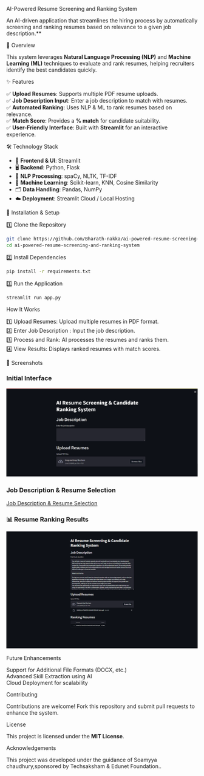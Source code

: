 
 AI-Powered Resume Screening and Ranking System  

An AI-driven application that streamlines the hiring process by automatically screening and ranking resumes based on relevance to a given job description.**  

🌟 Overview  

This system leverages **Natural Language Processing (NLP)** and **Machine Learning (ML)** techniques to evaluate and rank resumes, helping recruiters identify the best candidates quickly.  

✨ Features  

✅ **Upload Resumes**: Supports multiple PDF resume uploads.  
✅ **Job Description Input**: Enter a job description to match with resumes.  
✅ **Automated Ranking**: Uses NLP & ML to rank resumes based on relevance.  
✅ **Match Score**: Provides a **% match** for candidate suitability.  
✅ **User-Friendly Interface**: Built with **Streamlit** for an interactive experience.  

🛠️ Technology Stack  

- 🎨 **Frontend & UI**: Streamlit  
- 🖥️ **Backend**: Python, Flask  
- 📖 **NLP Processing**: spaCy, NLTK, TF-IDF  
- 🤖 **Machine Learning**: Scikit-learn, KNN, Cosine Similarity  
- 🗂️ **Data Handling**: Pandas, NumPy  
- ☁️ **Deployment**: Streamlit Cloud / Local Hosting  

🚀 Installation & Setup  

1️⃣ Clone the Repository
   ```bash
   git clone https://github.com/Bharath-nakka/ai-powered-resume-screening-and-ranking-system.git
   cd ai-powered-resume-screening-and-ranking-system
   ```  

2️⃣ Install Dependencies
   ```bash
   pip install -r requirements.txt
   ```  

3️⃣ Run the Application
   ```bash
   streamlit run app.py
   ```  

How It Works  

1️⃣ Upload Resumes: Upload multiple resumes in PDF format.  
2️⃣ Enter Job Description : Input the job description.  
3️⃣ Process and Rank: AI processes the resumes and ranks them.  
4️⃣ View Results: Displays ranked resumes with match scores.  
 
 📸 Screenshots  

### Initial Interface
![Initial Interfae](https://github.com/Bharath-nakka/ai-powered-resume-screening-and-ranking-system/blob/main/Screenshot%202025-03-17%20151522.png?raw=true)  

### Job Description & Resume Selection 
[Job Description & Resume Selection](https://github.com/Bharath-nakka/ai-powered-resume-screening-and-ranking-system/blob/main/Screenshot%202025-03-20%20134904.png?raw=true)

### 📊 Resume Ranking Results  
![Ranking Results](https://github.com/Bharath-nakka/ai-powered-resume-screening-and-ranking-system/blob/main/Screenshot%202025-03-17%20151858.png?raw=true)  
 

Future Enhancements  

Support for Additional File Formats (DOCX, etc.)  
Advanced Skill Extraction using AI  
Cloud Deployment for scalability  

 Contributing  

Contributions are welcome! Fork this repository and submit pull requests to enhance the system.  

 License  

This project is licensed under the **MIT License**.  

Acknowledgements

This project was developed under the guidance of Soamyya chaudhury,sponsored by Techsaksham & Edunet Foundation..
